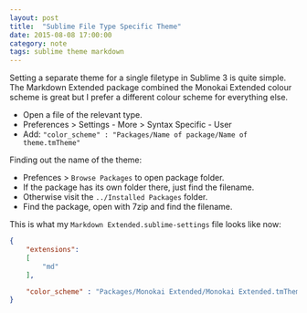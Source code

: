 ```yaml
---
layout: post
title:  "Sublime File Type Specific Theme"
date: 2015-08-08 17:00:00
category: note
tags: sublime theme markdown
---
```


Setting a separate theme for a single filetype in Sublime 3 is quite simple.
The Markdown Extended package combined the Monokai Extended colour scheme is great but I prefer a different colour scheme for everything else.

  * Open a file of the relevant type.
  * Preferences > Settings - More > Syntax Specific - User
  * Add: `"color_scheme" : "Packages/Name of package/Name of theme.tmTheme"`

Finding out the name of the theme:

 * Prefences > `Browse Packages` to open package folder.
 * If the package has its own folder there, just find the filename.
 * Otherwise visit the `../Installed Packages` folder.
 * Find the package, open with 7zip and find the filename.

This is what my `Markdown Extended.sublime-settings` file looks like now:

``` json
{
    "extensions":
    [
        "md"
    ],

    "color_scheme" : "Packages/Monokai Extended/Monokai Extended.tmTheme"
}
```

